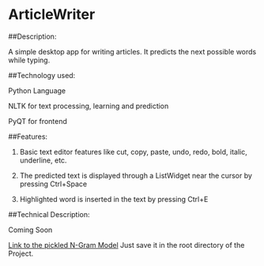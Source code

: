 # ArticleWriter

##Description:

A simple desktop app for writing articles. It predicts the next possible words while typing.

##Technology used:

Python Language

NLTK for text processing, learning and prediction

PyQT for frontend

##Features:

1. Basic text editor features like cut, copy, paste, undo, redo, bold, italic, underline, etc.

2. The predicted text is displayed through a ListWidget near the cursor by pressing Ctrl+Space

3. Highlighted word is inserted in the text by pressing Ctrl+E


##Technical Description:

Coming Soon

[Link to the pickled N-Gram Model](https://drive.google.com/open?id=0Bya1UTw2jl9uR1VwVm54REQ4OEE)
Just save it in the root directory of the Project.
